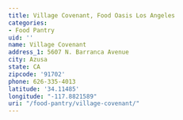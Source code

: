 ```yaml
---
title: Village Covenant, Food Oasis Los Angeles
categories:
- Food Pantry
uid: ''
name: Village Covenant
address_1: 5607 N. Barranca Avenue
city: Azusa
state: CA
zipcode: '91702'
phone: 626-335-4013
latitude: '34.11485'
longitude: "-117.8821589"
uri: "/food-pantry/village-covenant/"
---
```


